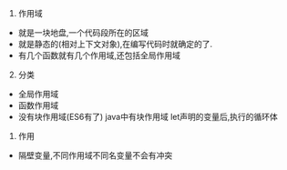1. 作用域
+ 就是一块地盘,一个代码段所在的区域
+ 就是静态的(相对上下文对象),在编写代码时就确定的了.
+ 有几个函数就有几个作用域,还包括全局作用域
2. 分类
+ 全局作用域
+ 函数作用域
+ 没有块作用域(ES6有了) java中有块作用域 let声明的变量后,执行的循环体

1. 作用
+ 隔壁变量,不同作用域不同名变量不会有冲突

